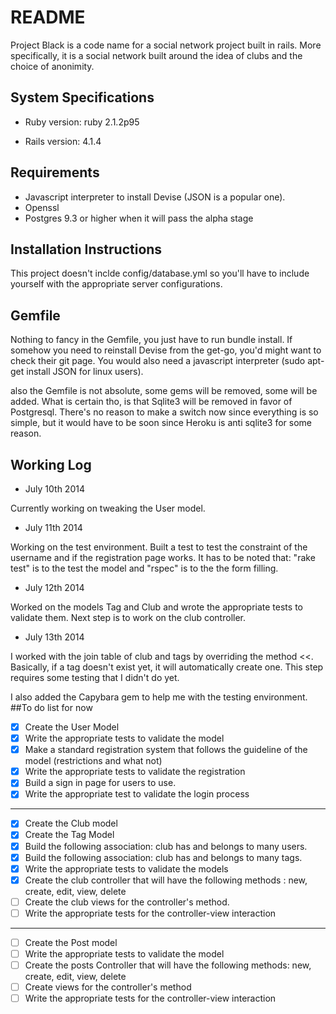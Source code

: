 # README

Project Black is a code name for a social network project built in rails. More specifically, it is a social network built around the idea of clubs and the choice of anonimity.

## System Specifications

* Ruby version: ruby 2.1.2p95

* Rails version: 4.1.4

## Requirements

* Javascript interpreter to install Devise (JSON is a popular one).
* Openssl
* Postgres 9.3 or higher when it will pass the alpha stage


## Installation Instructions

This project doesn't inclde config/database.yml so you'll have to include yourself with the appropriate server configurations.

## Gemfile

Nothing to fancy in the Gemfile, you just have to run bundle install. If somehow you need to reinstall Devise from the get-go, you'd might want to check their git page. You would also need a javascript interpreter (sudo apt-get install JSON for linux users).
 
also the Gemfile is not absolute, some gems will be removed, some will be added. What is certain tho, is that Sqlite3 will be removed in favor of Postgresql. There's no reason to make a switch now since everything is so simple, but it would have to be soon since Heroku is anti sqlite3 for some reason.
## Working Log

* July 10th 2014

Currently working on tweaking the User model. 

* July 11th 2014

Working on the test environment. Built a test to test the constraint of the username and if the registration page works. It has to be noted that:
"rake test" is to the test the model and "rspec" is to the the form filling.

* July 12th 2014

Worked on the models Tag and Club and wrote the appropriate tests to validate them. Next step is to work on the club controller.

* July 13th 2014

I worked with the join table of club and tags by overriding the method <<. Basically, if a tag doesn't exist yet, it will automatically create one. This step requires some testing that I didn't do yet.
 
I also added the Capybara gem to help me with the testing environment.
##To do list for now

- [x] Create the User Model
- [x] Write the appropriate tests to validate the model
- [x] Make a standard registration system that follows the guideline of the model (restrictions and what not)
- [x] Write the appropriate tests to validate the registration
- [x] Build a sign in page for users to use. 
- [x] Write the appropriate test to validate the login process 

***
- [x] Create the Club model
- [x] Create the Tag Model
- [x] Build the following association: club has and belongs to many users.
- [x] Build the following association: club has and belongs to many tags.
- [x] Write the appropriate tests to validate the models
- [x] Create the club controller that will have the following methods : new, create, edit, view, delete
- [ ] Create the club views for the controller's method.
- [ ] Write the appropriate tests for the controller-view interaction

***
- [ ] Create the Post model
- [ ] Write the appropriate tests to validate the model
- [ ] Create the posts Controller that will have the following methods: new, create, edit, view, delete
- [ ] Create views for the controller's method
- [ ] Write the appropriate tests for the controller-view interaction
